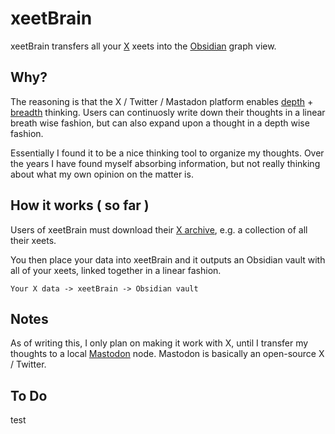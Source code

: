 # xeetBrain

xeetBrain transfers all your [X](https://x.com/) xeets into the [Obsidian](https://obsidian.md/) graph view.

Why?
---

The reasoning is that the X / Twitter / Mastadon platform enables [depth](https://en.wikipedia.org/wiki/Depth-first_search) + [breadth](https://en.wikipedia.org/wiki/Breadth-first_search) thinking. Users can continuosly write down their thoughts in a linear breath wise fashion, but can also expand upon a thought in a depth wise fashion.

Essentially I found it to be a nice thinking tool to organize my thoughts. Over the years I have found myself absorbing information, but not really thinking about what my own opinion on the matter is.

How it works ( so far )
---

Users of xeetBrain must download their [X archive](https://x.com/settings/download_your_data), e.g. a collection of all their xeets.

You then place your data into xeetBrain and it outputs an Obsidian vault with all of your xeets, linked together in a linear fashion.

```
Your X data -> xeetBrain -> Obsidian vault
```

Notes
---

As of writing this, I only plan on making it work with X, until I transfer my thoughts to a local [Mastodon](https://github.com/mastodon/mastodon) node. Mastodon is basically an open-source X / Twitter.

To Do
---
test

